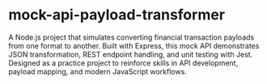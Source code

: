 # mock-api-payload-transformer
A Node.js project that simulates converting financial transaction payloads from one format to another. Built with Express, this mock API demonstrates JSON transformation, REST endpoint handling, and unit testing with Jest. Designed as a practice project to reinforce skills in API development, payload mapping, and modern JavaScript workflows.
